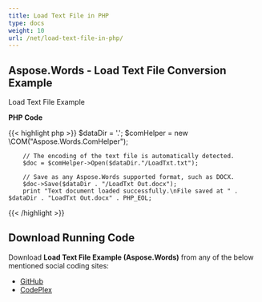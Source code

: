 ```yaml
---
title: Load Text File in PHP
type: docs
weight: 10
url: /net/load-text-file-in-php/
---
```


## **Aspose.Words - Load Text File Conversion Example**
Load Text File Example

**PHP Code**

{{< highlight php >}}
        $dataDir = '.';
        $comHelper = new \COM("Aspose.Words.ComHelper");

        // The encoding of the text file is automatically detected.
        $doc = $comHelper->Open($dataDir."/LoadTxt.txt");

        // Save as any Aspose.Words supported format, such as DOCX.
        $doc->Save($dataDir . "/LoadTxt Out.docx");
        print "Text document loaded successfully.\nFile saved at " . $dataDir . "LoadTxt Out.docx" . PHP_EOL;
{{< /highlight >}}
## **Download Running Code**
Download **Load Text File Example (Aspose.Words)** from any of the below mentioned social coding sites:

- [GitHub](https://github.com/aspose-words/Aspose.Words-for-.NET/blob/master/Plugins/Aspose_Words_NET_for_PHP/src/aspose/words/LoadingAndSaving/LoadTxt.php)
- [CodePlex](https://asposenetphp.codeplex.com/SourceControl/latest#Aspose.Words-for-.NET_for_PHP/src/aspose/words/LoadingAndSaving/LoadTxt.php)
